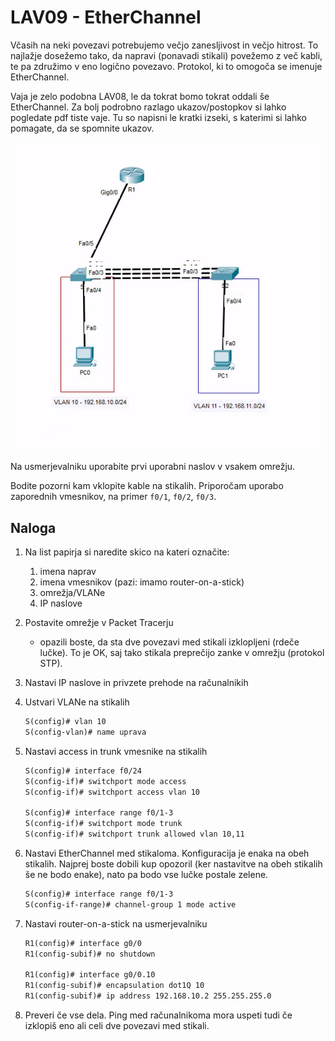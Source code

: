 # LAV09 - EtherChannel

Včasih na neki povezavi potrebujemo večjo zanesljivost in večjo hitrost.
To najlažje dosežemo tako, da napravi (ponavadi stikali) povežemo z več kabli, te pa združimo v eno logično povezavo.
Protokol, ki to omogoča se imenuje EtherChannel.

Vaja je zelo podobna LAV08, le da tokrat bomo tokrat oddali še EtherChannel.
Za bolj podrobno razlago ukazov/postopkov si lahko pogledate pdf tiste vaje.
Tu so napisni le kratki izseki, s katerimi si lahko pomagate, da se spomnite ukazov.

![](2024-03-08-21-13-03.png)

Na usmerjevalniku uporabite prvi uporabni naslov v vsakem omrežju.

Bodite pozorni kam vklopite kable na stikalih.
Priporočam uporabo zaporednih vmesnikov, na primer `f0/1`, `f0/2`, `f0/3`.

## Naloga

1. Na list papirja si naredite skico na kateri označite:
   1. imena naprav
   2. imena vmesnikov (pazi: imamo router-on-a-stick)
   3. omrežja/VLANe
   4. IP naslove

2. Postavite omrežje v Packet Tracerju
    - opazili boste, da sta dve povezavi med stikali izklopljeni (rdeče lučke). To je OK, saj tako stikala preprečijo zanke v omrežju (protokol STP).

3. Nastavi IP naslove in privzete prehode na računalnikih

4. Ustvari VLANe na stikalih

    ```txt
    S(config)# vlan 10
    S(config-vlan)# name uprava
    ```

    <div style="page-break-after: always;"></div>
5. Nastavi access in trunk vmesnike na stikalih

    ```txt
    S(config)# interface f0/24
    S(config-if)# switchport mode access
    S(config-if)# switchport access vlan 10

    S(config)# interface range f0/1-3
    S(config-if)# switchport mode trunk
    S(config-if)# switchport trunk allowed vlan 10,11
    ```

6. Nastavi EtherChannel med stikaloma. Konfiguracija je enaka na obeh stikalih.
    Najprej boste dobili kup opozoril (ker nastavitve na obeh stikalih še ne bodo enake), nato pa bodo vse lučke postale zelene.

    ```txt
    S(config)# interface range f0/1-3
    S(config-if-range)# channel-group 1 mode active
    ```

7. Nastavi router-on-a-stick na usmerjevalniku

    ```txt
    R1(config)# interface g0/0
    R1(config-subif)# no shutdown

    R1(config)# interface g0/0.10
    R1(config-subif)# encapsulation dot1Q 10
    R1(config-subif)# ip address 192.168.10.2 255.255.255.0
    ```

8. Preveri če vse dela. Ping med računalnikoma mora uspeti tudi če izklopiš eno ali celi dve povezavi med stikali.
